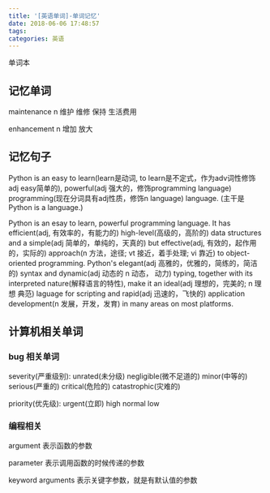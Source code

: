 ```yaml
---
title: '[英语单词]-单词记忆'
date: 2018-06-06 17:48:57
tags:
categories: 英语
---
```


单词本

<!--more-->

## 记忆单词

maintenance n 维护 维修 保持 生活费用

enhancement n 增加 放大

## 记忆句子

Python is an easy to learn(learn是动词, to learn是不定式，作为adv词性修饰adj easy简单的), powerful(adj 强大的，修饰programming language) programming(现在分词具有adj性质，修饰n language) language. (主干是Python is a language.)

Python is an esay to learn, powerful programming language. It has efficient(adj, 有效率的，有能力的) high-level(高级的，高阶的) data structures and a simple(adj 简单的，单纯的，天真的) but effective(adj, 有效的，起作用的，实际的) approach(n 方法，途径; vt 接近，着手处理; vi 靠近) to object-oriented programming. Python's elegant(adj 高雅的，优雅的，简练的，简洁的) syntax and dynamic(adj 动态的 n 动态， 动力) typing, together with its interpreted nature(解释语言的特性), make it an ideal(adj 理想的，完美的; n 理想 典范) laguage for scripting and rapid(adj 迅速的，飞快的) application development(n 发展，开发，发育) in many areas on most platforms.

## 计算机相关单词

### bug 相关单词

severity(严重级别): unrated(未分级) negligible(微不足道的) minor(中等的) serious(严重的) critical(危险的) catastrophic(灾难的)

priority(优先级): urgent(立即) high normal low

### 编程相关

argument 表示函数的参数

parameter 表示调用函数的时候传递的参数

keyword arguments 表示关键字参数，就是有默认值的参数


